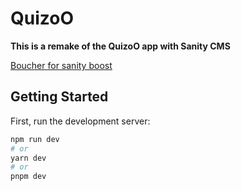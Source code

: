 
# QuizoO
**This is a remake of the QuizoO app with Sanity CMS**

[Boucher for sanity boost ](https://www.sanity.io/sonny)
## Getting Started

First, run the development server:

```bash
npm run dev
# or
yarn dev
# or
pnpm dev
```

